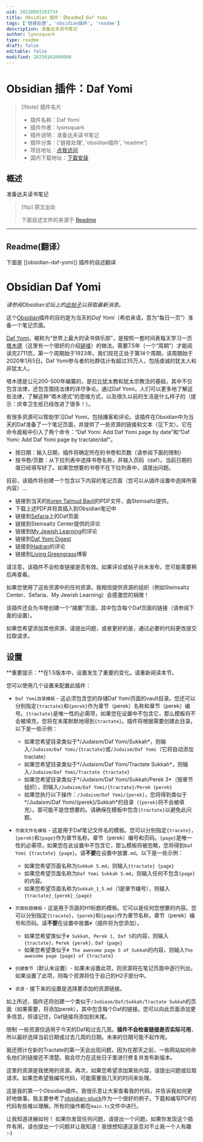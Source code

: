 ```yaml
---
uid: 20230803203734
title: Obsidian 插件：【Readme】Daf Yomi
tags: ['链接处理', 'obsidian插件', 'readme']
description: 准备达夫读书笔记
author: lyonsquark
type: readme
draft: false
editable: false
modified: 20230101000000
---
```


# Obsidian 插件：Daf Yomi

> [!Note] 插件名片
> - 插件名称：Daf Yomi
> - 插件作者：lyonsquark
> - 插件说明：准备达夫读书笔记
> - 插件分类：['链接处理', 'obsidian插件', 'readme']
> - 项目地址：[点我访问](https://github.com/lyonsquark/obsidian-daf-yomi)
> - 国内下载地址：[下载安装](https://pkmer.cn/products/plugin/pluginMarket/?obsidian-daf-yomi)

## 概述

准备达夫读书笔记



> [!tip] 原文出处
> 
>下面自述文件的来源于 [Readme](https://ghproxy.net/https://raw.githubusercontent.com/lyonsquark/obsidian-daf-yomi/main/README.md)
> 

---

## Readme(翻译）

下面是 [[obsidian-daf-yomi]] 插件的自述翻译


# Obsidian Daf Yomi

*请参阅Obsidian论坛上的[此帖子](https://forum.obsidian.md/t/new-plugin-daf-yomi/22075)以获取最新消息。*

这个[Obsidian](https://obsidian.md)插件的目的是为当天的*Daf Yomi*（希伯来语，意为“每日一页”）准备一个笔记页面。

[Daf Yomi](https://en.wikipedia.org/wiki/Daf_Yomi)，被称为“世界上最大的读书俱乐部”，是按照一套时间表每天学习一页[塔木德](https://en.wikipedia.org/wiki/Talmud)（这里有一个很好的介绍[链接](https://steinsaltz.org/talmud/)）的做法。需要7.5年（一个“周期”）才能阅读完2711页。第一个周期始于1923年。我们现在正处于第14个周期，该周期始于2020年1月5日。Daf Yomi参与者的社群估计有超过35万人，包括虔诚的犹太人和非犹太人。

塔木德是公元200-500年编纂的，是拉比犹太教和犹太宗教法的基础，其中不仅包含法律，还包含围绕法律的详尽争论。通过Daf Yomi，人们可以更多地了解这些法律，了解这种“塔木德式”的思维方式，以及很久以前的生活是什么样子的（提示：庆幸卫生纸已经改进了很多！）。

有很多资源可以帮助学习Daf Yomi，包括播客和评论。该插件在Obsidian中为当天的Daf准备了一个笔记页面，并提供了一些资源的链接和文本（见下文）。它在命令面板中引入了两个命令：“Daf Yomi: Add Daf Yomi page by date”和“Daf Yomi: Add Daf Yomi page by tractate/daf”。

- 按日期：输入日期，插件将确定所在的书卷和页数（请参阅下面的限制）
- 按书卷/页数：从下拉列表中选择书卷名称，并输入页码（daf）。当前日期的值已经填写好了。如果您想要的书卷不在下拉列表中，请提出问题。

目前，该插件将创建一个包含以下内容的笔记页面（您可以从插件设置中选择所需内容）...

- 链接到当天的[Koren Talmud Bavli](https://www.steinsaltz-center.org/home/doc.aspx?mCatID=68446)的PDF文件，由Steinsaltz提供。
- 下载上述PDF并将其插入到Obsidian笔记中
- 链接到[Sefaria](https://www.sefaria.org/daf-yomi)上的Daf页面
- 链接到Steinsaltz Center提供的评论
- 链接到[My Jewish Learning](https://www.myjewishlearning.com/category/study/jewish-texts/talmud/)的评论
- 链接到[Daf Yomi Digest](https://www.dafdigest.org)
- 链接到[Hadran](https://hadran.org.il)的评论
- 链接到[Living Greengrass](https://livinggreengrass.home.blog)博客

请注意，该插件不会检查链接是否有效。如果评论或帖子尚未发布，您可能需要稍后再查看。

如果您使用了这些资源中的任何资源，我相信提供资源的组织（例如Steinsaltz Center、Sefaria、My Jewish Learning）会感激您的捐赠！

该插件还会为书卷创建一个“摘要”页面，其中包含每个Daf页面的链接（请参阅下面的设置）。

如果您希望添加其他资源，请提出问题，或者更好的是，通过必要的代码更改提交拉取请求。

## 设置

**重要提示：**在1.5版本中，设置发生了重要的变化。请重新阅读本节。

您可以使用几个设置来配置此插件：

- `Daf Yomi目录模板` - 这必须包含您的存储Daf Yomi页面的vault目录。您还可以分别指定`{tractate}`和`{perek}`作为章节（perek）名称和章节（perek）编号。`{tractate}`是唯一性的必需项，如果您在设置中不包含它，那么模板将不会被填充，您将在末尾默默地得到`{tractate}`。插件将根据需要创建此目录。以下是一些示例：
  - 如果您希望目录类似于*/Judaism/Daf Yomi/Sukkah*，则输入`/Judaism/Daf Yomi/{tractate}`或`/Judaism/Daf Yomi`（它将自动添加tractate）
  - 如果您希望目录类似于*/Judaism/Daf Yomi/Tractate Sukkah*，则输入`/Judaism/Daf Yomi/Tractate {tractate}`
  - 如果您希望目录类似于*/Judaism/Daf Yomi/Sukkah/Perek 3*（按章节组织），则输入`/Judaism/Daf Yomi/{tractate}/Perek {perek}`
  - 如果您执行以下操作：`/Judaism/Daf Yomi/{perek}`，您将得到类似于*/Judaism/Daf Yomi/{perek}/Sukkah*的目录（`{perek}`将不会被填充）。那可能不是您想要的。请确保在模板中包含`{tractate}`以避免此问题。

- `页面文件名模板` - 这是用于Daf笔记文件名的模板。您可以分别指定`{tracate}`，`{perek}`和`{page}`作为章节名称，章节（perek）编号和页码。`{page}`是唯一性的必需项，如果您在此设置中不包含它，那么模板将被忽略，您将得到`Daf Yomi {tractate} {page}`。请**不要**在设置中放置`.md`。以下是一些示例：
  - 如果您希望页面名称为`Sukkah 5.md`，则输入`{tractate} {page}`
  - 如果您希望页面名称为`Daf Yomi Sukkah 5.md`，则输入任何不包含`{page}`的内容。
  - 如果您希望页面名称为`Sukkah_1_5.md`（1是章节编号），则输入`{tractate}_{perek}_{page}`

- `页面标题模板` - 这是用于页面的H1标题的模板。它可以是任何您想要的内容。您可以分别指定`{tracate}`，`{perek}`和`{page}`作为章节名称，章节（perek）编号和页码。请**不要**在设置中放置`#`（插件将为您添加）。
  - 如果您希望类似于`# Sukkah, Perek 1, Daf 5`的内容，则输入`{tractate}，Perek {perek}，Daf {page}`
  - 如果您希望类似于`# The awesome page 5 of Sukkah`的内容，则输入`The awesome page {page} of {tractate}`

- `创建章节`（默认未设置）- 如果未设置此项，则资源将在笔记页面中逐行列出。如果设置了此项，则每个资源将位于自己的H2子部分中。

- `资源` - 接下来的设置是选择要添加的资源链接。

如上所述，插件还将创建一个类似于`/Judiasm/Daf/Sukkah/Tractate Sukkah`的页面（如果需要，将添加perek），其中包含每个Daf的链接。您可以向此页面添加更多信息，但请记住，Daf链接将添加到末尾。

限制
一些资源仅适用于今天的Daf和过去几周。**插件不会检查链接是否实际可用**，所以最好选择当前日期或过去几周的日期。未来的日期可能不起作用。

我还预计在新的Tractate的第一天会出现问题，因为在那天之前，一些网站如何命名他们的链接还不清楚。我会尽力在这些日子里进行修复并发布新版本。

这里的资源是我使用的资源。再次，如果您希望添加某些内容，请提出问题或拉取请求。如果您希望我编写代码，可能需要我几天的时间来处理。

这是我的第一个Obsidian插件。我很乐意让大家查看我的代码，并告诉我如何更好地做事。我主要参考了[obsidian-pluck](https://github.com/kevboh/obsidian-pluck)作为一个很好的例子。下载和编写PDF的代码有些难以理解。所有的操作都在`main.ts`文件中进行。

让我知道进展如何！
如果你发现任何问题，请提出一个问题。如果你发现这个插件有用，请也提出一个问题并让我知道！我很想知道这是否对不止我一个人有趣 :-)



